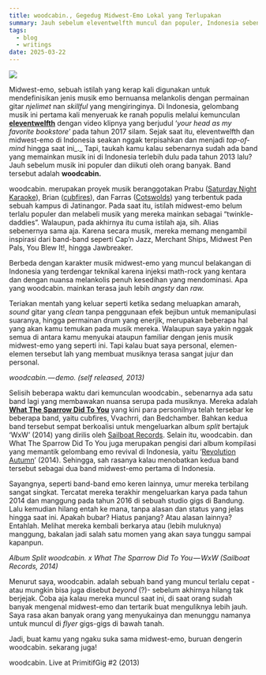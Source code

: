 ```yaml
---
title: woodcabin., Gegedug Midwest-Emo Lokal yang Terlupakan
summary: Jauh sebelum eleventwelfth muncul dan populer, Indonesia sebenarnya sudah memiliki band yang membawakan musik midwest-emo. Mereka adalah woodcabin.
tags:
  - blog
  - writings
date: 2025-03-22
---
```


![](https://cdn-images-1.medium.com/max/716/1*_FAryzVQtxdqEEdCILLnnA.jpeg)

Midwest-emo, sebuah istilah yang kerap kali digunakan untuk mendefinisikan jenis musik emo bernuansa melankolis dengan permainan gitar _njelimet_ nan _skillful_ yang mengiringinya. Di Indonesia, gelombang musik ini pertama kali menyeruak ke ranah populis melalui kemunculan [**eleventwelfth**](https://www.instagram.com/eleventwelfth/) dengan video klipnya yang berjudul ‘_your head as my favorite bookstore_’ pada tahun 2017 silam. Sejak saat itu, eleventwelfth dan midwest-emo di Indonesia seakan nggak terpisahkan dan menjadi _top-of-mind_ hingga saat ini_._ Tapi, taukah kamu kalau sebenarnya sudah ada band yang memainkan musik ini di Indonesia terlebih dulu pada tahun 2013 lalu? Jauh sebelum musik ini populer dan diikuti oleh orang banyak. Band tersebut adalah **woodcabin.**

woodcabin. merupakan proyek musik beranggotakan Prabu ([Saturday Night Karaoke](https://www.instagram.com/saturdaynightkaraokeblah/)), Brian ([cubfires](https://www.instagram.com/cubfires/)), dan Farras ([Cotswolds](https://www.instagram.com/cotswolds.id/)) yang terbentuk pada sebuah kampus di Jatinangor. Pada saat itu, istilah midwest-emo belum terlalu populer dan melabeli musik yang mereka mainkan sebagai “twinkle-daddies”. Walaupun, pada akhirnya itu cuma istilah aja, sih. Alias sebenernya sama aja. Karena secara musik, mereka memang mengambil inspirasi dari band-band seperti Cap’n Jazz, Merchant Ships, Midwest Pen Pals, You Blew It!, hingga Jawbreaker.

Berbeda dengan karakter musik midwest-emo yang muncul belakangan di Indonesia yang terdengar teknikal karena injeksi math-rock yang kentara dan dengan nuansa melankolis penuh kesedihan yang mendominasi. Apa yang woodcabin. mainkan terasa jauh lebih _angsty_ dan _raw._

Teriakan mentah yang keluar seperti ketika sedang meluapkan amarah, _sound_ gitar yang _clean_ tanpa penggunaan efek bejibun untuk memanipulasi suaranya, hingga permainan drum yang enerjik, merupakan beberapa hal yang akan kamu temukan pada musik mereka. Walaupun saya yakin nggak semua di antara kamu menyukai ataupun familiar dengan jenis musik midwest-emo yang seperti ini. Tapi kalau buat saya personal, elemen-elemen tersebut lah yang membuat musiknya terasa sangat jujur dan personal.

_woodcabin. — demo. (self released, 2013)_

Selisih beberapa waktu dari kemunculan woodcabin., sebenarnya ada satu band lagi yang membawakan nuansa serupa pada musiknya. Mereka adalah [**What The Sparrow Did To You**](https://whatthesparrowdidtoyou.bandcamp.com/album/demo) yang kini para personilnya telah tersebar ke beberapa band, yaitu cubfires, Vvachrri, dan Bedchamber. Bahkan kedua band tersebut sempat berkoalisi untuk mengeluarkan album _split_ bertajuk ‘WxW’ (2014) yang dirilis oleh [Sailboat Records](https://sailboatrecords.bandcamp.com/). Selain itu, woodcabin. dan What The Sparrow Did To You juga merupakan pengisi dari album kompilasi yang memantik gelombang emo revival di Indonesia, yaitu ‘[Revolution Autumn](https://sailboatrecords.bandcamp.com/album/v-a-revolution-autumn)’ (2014). Sehingga, sah rasanya kalau menobatkan kedua band tersebut sebagai dua band midwest-emo pertama di Indonesia.

Sayangnya, seperti band-band emo keren lainnya, umur mereka terbilang sangat singkat. Tercatat mereka terakhir mengeluarkan karya pada tahun 2014 dan manggung pada tahun 2016 di sebuah studio gigs di Bandung. Lalu kemudian hilang entah ke mana, tanpa alasan dan status yang jelas hingga saat ini. Apakah bubar? Hiatus panjang? Atau alasan lainnya? Entahlah. Melihat mereka kembali berkarya atau (lebih muluknya) manggung, bakalan jadi salah satu momen yang akan saya tunggu sampai kapanpun.

_Album Split woodcabin. x What The Sparrow Did To You — WxW (Sailboat Records, 2014)_

Menurut saya, woodcabin. adalah sebuah band yang muncul terlalu cepat -atau mungkin bisa juga disebut _beyond_ (?)- sebelum akhirnya hilang tak berjejak. Coba aja kalau mereka muncul saat ini, di saat orang sudah banyak mengenal midwest-emo dan tertarik buat menguliknya lebih jauh. Saya rasa akan banyak orang yang menyukainya dan menunggu namanya untuk muncul di _flyer_ gigs-gigs di bawah tanah.

Jadi, buat kamu yang ngaku suka sama midwest-emo, buruan dengerin woodcabin. sekarang juga!

woodcabin. Live at PrimitifGig #2 (2013)